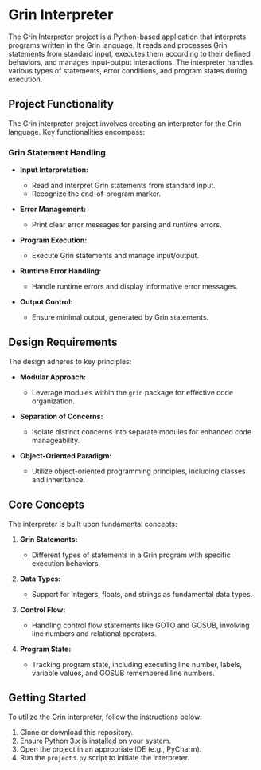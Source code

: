 # Grin Interpreter

The Grin Interpreter project is a Python-based application that interprets programs written in the Grin language. It reads and processes Grin statements from standard input, executes them according to their defined behaviors, and manages input-output interactions. The interpreter handles various types of statements, error conditions, and program states during execution. 

## Project Functionality

The Grin interpreter project involves creating an interpreter for the Grin language. Key functionalities encompass:

### Grin Statement Handling

- **Input Interpretation:**
  - Read and interpret Grin statements from standard input.
  - Recognize the end-of-program marker.

- **Error Management:**
  - Print clear error messages for parsing and runtime errors.

- **Program Execution:**
  - Execute Grin statements and manage input/output.

- **Runtime Error Handling:**
  - Handle runtime errors and display informative error messages.

- **Output Control:**
  - Ensure minimal output, generated by Grin statements.

## Design Requirements

The design adheres to key principles:

- **Modular Approach:**
  - Leverage modules within the `grin` package for effective code organization.

- **Separation of Concerns:**
  - Isolate distinct concerns into separate modules for enhanced code manageability.

- **Object-Oriented Paradigm:**
  - Utilize object-oriented programming principles, including classes and inheritance.

## Core Concepts

The interpreter is built upon fundamental concepts:

1. **Grin Statements:**
   - Different types of statements in a Grin program with specific execution behaviors.

2. **Data Types:**
   - Support for integers, floats, and strings as fundamental data types.

3. **Control Flow:**
   - Handling control flow statements like GOTO and GOSUB, involving line numbers and relational operators.

4. **Program State:**
   - Tracking program state, including executing line number, labels, variable values, and GOSUB remembered line numbers.

## Getting Started

To utilize the Grin interpreter, follow the instructions below:

1. Clone or download this repository.
2. Ensure Python 3.x is installed on your system.
3. Open the project in an appropriate IDE (e.g., PyCharm).
4. Run the `project3.py` script to initiate the interpreter.
